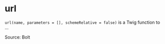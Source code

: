 # url

`url(name, parameters = [], schemeRelative = false)` is a Twig function to ...


Source: Bolt